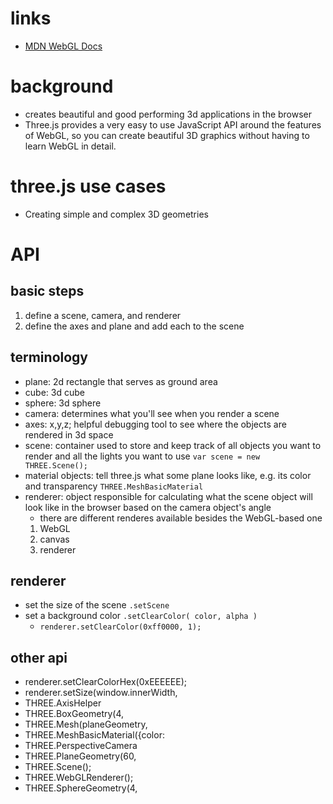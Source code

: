 # links
  - [MDN WebGL Docs](https://developer.mozilla.org/en-US/docs/Web/API/WebGL_API)

# background
  - creates beautiful and good performing 3d applications in the browser
  - Three.js provides a very easy to use JavaScript API around the features of WebGL, so you can create beautiful 3D graphics without having to learn WebGL in detail.
# three.js use cases
  - Creating simple and complex 3D geometries

# API
## basic steps
  1. define a scene, camera, and renderer
  2. define the axes and plane and add each to the scene
## terminology
  - plane: 2d rectangle that serves as ground area
  - cube: 3d cube
  - sphere: 3d sphere
  - camera: determines what you'll see when you render a scene
  - axes: x,y,z; helpful debugging tool to see where the objects are rendered in 3d space
  - scene: container used to store and keep track of all objects you want to render and all the lights you want to use
    `var scene = new THREE.Scene();`
  - material objects: tell three.js what some plane looks like, e.g. its color and transparency
    `THREE.MeshBasicMaterial`
  - renderer: object responsible for calculating what the scene object will look like in the browser based on the camera object's angle
    + there are different renderes available besides the WebGL-based one
    1. WebGL
    2. canvas
    3. renderer
## renderer
  - set the size of the scene `.setScene`
  - set a background color `.setClearColor( color, alpha )`
    - `renderer.setClearColor(0xff0000, 1);`
## other api
  - renderer.setClearColorHex(0xEEEEEE);
  - renderer.setSize(window.innerWidth,
  - THREE.AxisHelper
  - THREE.BoxGeometry(4,
  - THREE.Mesh(planeGeometry,
  - THREE.MeshBasicMaterial({color:
  - THREE.PerspectiveCamera
  - THREE.PlaneGeometry(60,
  - THREE.Scene();
  - THREE.WebGLRenderer();
  - THREE.SphereGeometry(4,
